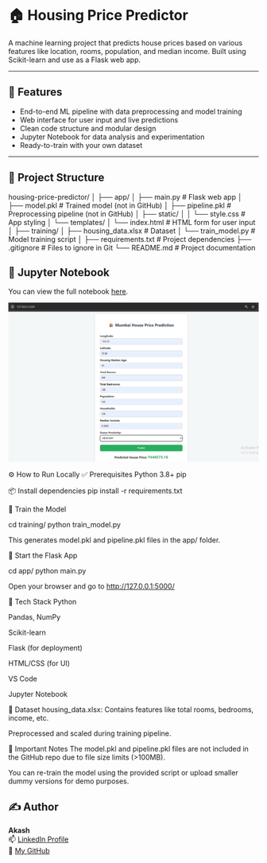 # 🏠 Housing Price Predictor

A machine learning project that predicts house prices based on various features like location, rooms, population, and median income. Built using Scikit-learn and use as a Flask web app.

---

## 📌 Features

- End-to-end ML pipeline with data preprocessing and model training
- Web interface for user input and live predictions
- Clean code structure and modular design
- Jupyter Notebook for data analysis and experimentation
- Ready-to-train with your own dataset

---

## 📁 Project Structure


housing-price-predictor/
│
├── app/
│ ├── main.py # Flask web app
│ ├── model.pkl # Trained model (not in GitHub)
│ ├── pipeline.pkl # Preprocessing pipeline (not in GitHub)
│ ├── static/
│ │ └── style.css # App styling
│ └── templates/
│ └── index.html # HTML form for user input
│
├── training/
│ ├── housing_data.xlsx # Dataset
│ └── train_model.py # Model training script
│
├── requirements.txt # Project dependencies
├── .gitignore # Files to ignore in Git
└── README.md # Project documentation

## 📓 Jupyter Notebook

You can view the full notebook [here](./notebook/house_price.ipynb).

![Flask Web App UI](notebook/web_app.png)


⚙️ How to Run Locally
✅ Prerequisites
Python 3.8+
pip

📦 Install dependencies
pip install -r requirements.txt


🧠 Train the Model

cd training/
python train_model.py

This generates model.pkl and pipeline.pkl files in the app/ folder.

🚀 Start the Flask App

cd app/
python main.py

Open your browser and go to http://127.0.0.1:5000/

🧰 Tech Stack
Python

Pandas, NumPy

Scikit-learn

Flask (for deployment)

HTML/CSS (for UI)

VS Code

Jupyter Notebook

📂 Dataset
housing_data.xlsx: Contains features like total rooms, bedrooms, income, etc.

Preprocessed and scaled during training pipeline.

📌 Important Notes
The model.pkl and pipeline.pkl files are not included in the GitHub repo due to file size limits (>100MB).

You can re-train the model using the provided script or upload smaller dummy versions for demo purposes.

## ✍️ Author

**Akash**  
📫 [LinkedIn Profile](https://www.linkedin.com/in/akash-yadav-284909321/)  
📁 [My GitHub](https://github.com/Akash-8004)

